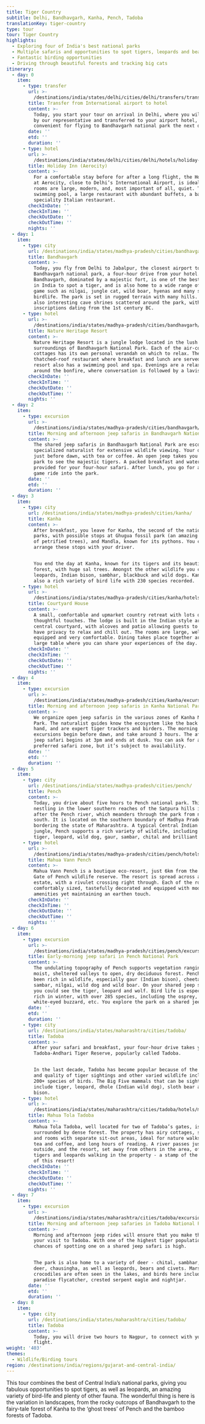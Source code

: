 ```yaml
---
title: Tiger Country
subtitle: Delhi, Bandhavgarh, Kanha, Pench, Tadoba
translationKey: tiger-country
type: tour
tour: Tiger Country
highlights:
  - Exploring four of India's best national parks
  - Multiple safaris and opportunities to spot tigers, leopards and bears
  - Fantastic birding opportunities
  - Driving through beautiful forests and tracking big cats
itinerary:
  - day: 0
    item:
      - type: transfer
        url: >-
          /destinations/india/states/delhi/cities/delhi/transfers/transfer-from-international-airport-to-hotel/
        title: Transfer from International airport to hotel
        content: >-
          Today, you start your tour on arrival in Delhi, where you will be met
          by our representative and transferred to your airport hotel,
          convenient for flying to Bandhavgarh national park the next day.
        date: ''
        etd: ''
        duration: ''
      - type: hotel
        url: >-
          /destinations/india/states/delhi/cities/delhi/hotels/holiday-inn-aerocity/
        title: Holiday Inn (Aerocity)
        content: >-
          For a comfortable stay before for after a long flight, the Holiday Inn
          at Aerocity, close to Delhi’s International Airport, is ideal. The
          rooms are large, modern, and, most important of all, quiet. There is a
          swimming pool, a large restaurant with abundant buffets, a bar, and a
          speciality Italian restaurant.
        checkInDate: ''
        checkInTime: ''
        checkOutDate: ''
        checkOutTime: ''
        nights: ''
  - day: 1
    item:
      - type: city
        url: /destinations/india/states/madhya-pradesh/cities/bandhavgarh/
        title: Bandhavgarh
        content: >-
          Today, you fly from Delhi to Jabalpur, the closest airport to
          Bandhavgarh national park, a four-hour drive from your hotel.
          Bandhavgarh, dominated by a majestic fort, is one of the best places
          in India to spot a tiger, and is also home to a wide range of other
          game such as nilgai, jungle cat, wild boar, hyenas and many species of
          birdlife. The park is set in rugged terrain with many hills. There are
          also interesting cave shrines scattered around the park, with Brahmin
          inscriptions dating from the 1st century BC.
      - type: hotel
        url: >-
          /destinations/india/states/madhya-pradesh/cities/bandhavgarh/hotels/nature-heritage-resort/
        title: Nature Heritage Resort
        content: >-
          Nature Heritage Resort is a jungle lodge located in the lush green
          surroundings of Bandhavgarh National Park. Each of the air-conditioned
          cottages has its own personal verandah on which to relax. There is a
          thatched-roof restaurant where breakfast and lunch are served. The
          resort also has a swimming pool and spa. Evenings are a relaxed affair
          around the bonfire, where conversation is followed by a lavish dinner.
        checkInDate: ''
        checkInTime: ''
        checkOutDate: ''
        checkOutTime: ''
        nights: ''
  - day: 2
    item:
      - type: excursion
        url: >-
          /destinations/india/states/madhya-pradesh/cities/bandhavgarh/excursions/morning-and-afternoon-jeep-safaris-in-bandhavgarh-national-park/
        title: Morning and afternoon jeep safaris in Bandhavgarh National Park
        content: >-
          The shared jeep safaris in Bandhavgarh National Park are escorted by a
          specialized naturalist for extensive wildlife viewing. Your day begins
          just before dawn, with tea or coffee. An open jeep takes you into the
          park to see the majestic tigers. A packed breakfast and water are
          provided for your four-hour safari. After lunch, you go for a second
          game ride into the park.
        date: ''
        etd: ''
        duration: ''
  - day: 3
    item:
      - type: city
        url: /destinations/india/states/madhya-pradesh/cities/kanha/
        title: Kanha
        content: >-
          After breakfast, you leave for Kanha, the second of the national
          parks, with possible stops at Ghugua fossil park (an amazing landscape
          of petrified trees), and Mandla, known for its pythons. You can
          arrange these stops with your driver.


          You end the day at Kanha, known for its tigers and its beautiful
          forest, with huge sal trees. Amongst the other wildlife you can see
          leopards, Indian bison, sambhar, blackbuck and wild dogs. Kanha has
          also a rich variety of bird life with 230 species recorded.
      - type: hotel
        url: >-
          /destinations/india/states/madhya-pradesh/cities/kanha/hotels/courtyard-house/
        title: Courtyard House
        content: >-
          A small, comfortable and upmarket country retreat with lots of
          thoughtful touches. The lodge is built in the Indian style around a
          central courtyard, with alcoves and patio allowing guests to mingle or
          have privacy to relax and chill out. The rooms are large, well
          equipped and very comfortable. Dining takes place together around a
          large table where you can share your experiences of the day.
        checkInDate: ''
        checkInTime: ''
        checkOutDate: ''
        checkOutTime: ''
        nights: ''
  - day: 4
    item:
      - type: excursion
        url: >-
          /destinations/india/states/madhya-pradesh/cities/kanha/excursions/morning-and-afternoon-jeep-safaris-in-kanha-national-park/
        title: Morning and afternoon jeep safaris in Kanha National Park
        content: >-
          We organize open jeep safaris in the various zones of Kanha National
          Park. The naturalist guides know the ecosystem like the back of their
          hand, and are expert tiger trackers and birders. The morning park
          excursions begin before dawn, and take around 3 hours. The afternoon
          jeep safari begins at 3pm and ends at dusk. You can ask for a
          preferred safari zone, but it’s subject to availability.
        date: ''
        etd: ''
        duration: ''
  - day: 5
    item:
      - type: city
        url: /destinations/india/states/madhya-pradesh/cities/pench/
        title: Pench
        content: >-
          Today, you drive about five hours to Pench national park. This park,
          nestling in the lower southern reaches of the Satpura hills is named
          after the Pench river, which meanders through the park from north to
          south. It is located on the southern boundary of Madhya Pradesh,
          bordering the state of Maharashtra. A typical Central Indian teak
          jungle, Pench supports a rich variety of wildlife, including the
          tiger, leopard, wild dog, gaur, sambar, chital and brilliant birdlife.
      - type: hotel
        url: >-
          /destinations/india/states/madhya-pradesh/cities/pench/hotels/mahua-vann-pench/
        title: Mahua Vann Pench
        content: >-
          Mahua Vann Pench is a boutique eco-resort, just 6km from the Turia
          Gate of Pench wildlife reserve. The resort is spread across a large
          estate, with a rivulet crossing right through. Each of the rooms is
          comfortably sized, tastefully decorated and equipped with modern
          amenities yet maintaining an earthen touch.
        checkInDate: ''
        checkInTime: ''
        checkOutDate: ''
        checkOutTime: ''
        nights: ''
  - day: 6
    item:
      - type: excursion
        url: >-
          /destinations/india/states/madhya-pradesh/cities/pench/excursions/jeep-safari-in-pench-national-park/
        title: Early-morning jeep safari in Pench National Park
        content: >-
          The undulating topography of Pench supports vegetation ranging from
          moist, sheltered valleys to open, dry deciduous forest. Pench always
          been rich in wildlife, especially gaur (Indian bison), cheetal,
          sambar, nilgai, wild dog and wild boar. On your shared jeep safari,
          you could see the tiger, leopard and wolf. Bird life is especially
          rich in winter, with over 285 species, including the osprey,
          white-eyed buzzard, etc. You explore the park on a shared jeep safari.
        date: ''
        etd: ''
        duration: ''
      - type: city
        url: /destinations/india/states/maharashtra/cities/tadoba/
        title: Tadoba
        content: >-
          After your safari and breakfast, your four-hour drive takes you to the
          Tadoba-Andhari Tiger Reserve, popularly called Tadoba.


          In the last decade, Tadoba has become popular because of the number
          and quality of tiger sightings and other varied wildlife including
          200+ species of birds. The Big Five mammals that can be sighted here
          include tiger, leopard, dhole (Indian wild dog), sloth bear and Indian
          bison.
      - type: hotel
        url: >-
          /destinations/india/states/maharashtra/cities/tadoba/hotels/mahua-tola-tadoba/
        title: Mahua Tola Tadoba
        content: >-
          Mahua Tola Tadoba, well located for two of Tadoba’s gates, is
          surrounded by dense forest. The property has airy cottages, suites,
          and rooms with separate sit-out areas, ideal for nature walks, morning
          tea and coffee, and long hours of reading. A river passes just
          outside, and the resort, set away from others in the area, often has
          tigers and leopards walking in the property - a stamp of the wildness
          of this resort!
        checkInDate: ''
        checkInTime: ''
        checkOutDate: ''
        checkOutTime: ''
        nights: ''
  - day: 7
    item:
      - type: excursion
        url: >-
          /destinations/india/states/maharashtra/cities/tadoba/excursions/morning-and-afternoon-jeep-safaris-in-tadoba-national-park/
        title: Morning and afternoon jeep safaries in Tadoba National Park
        content: >-
          Morning and afternoon jeep rides will ensure that you make the most of
          your visit to Tadoba. With one of the highest tiger populations, your
          chances of spotting one on a shared jeep safari is high.


          The park is also home to a variety of deer - chital, sambhar, barking
          deer, chausingha, as well as leopards, bears and civets. Marsh
          crocodiles are often seen in the lakes, and birds here include the
          paradise flycatcher, crested serpent eagle and nightjar.
        date: ''
        etd: ''
        duration: ''
  - day: 8
    item:
      - type: city
        url: /destinations/india/states/maharashtra/cities/tadoba/
        title: Tadoba
        content: >-
          Today, you will drive two hours to Nagpur, to connect with your onward
          flight.
weight: '403'
themes:
  - Wildlife/Birding tours
region: /destinations/india/regions/gujarat-and-central-india/
---
```


This tour combines the best of Central India’s national parks, giving you fabulous opportunities to spot tigers, as well as leopards, an amazing variety of bird-life and plenty of other fauna. The wonderful thing is here is the variation in landscapes, from the rocky outcrops of Bandhavgarh to the fairy-tale forest of Kanha to the ‘ghost trees’ of Pench and the bamboo forests of Tadoba.

